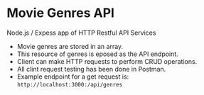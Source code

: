# Movie Genres API

Node.js / Expess app of HTTP Restful API Services

- Movie genres are stored in an array.
- This resource of genres is eposed as the API endpoint.
- Client can make HTTP requests to perform CRUD operations.
- All clint request testing has been done in Postman.
- Example endpoint for a get request is: `http://localhost:3000:/api/genres`
